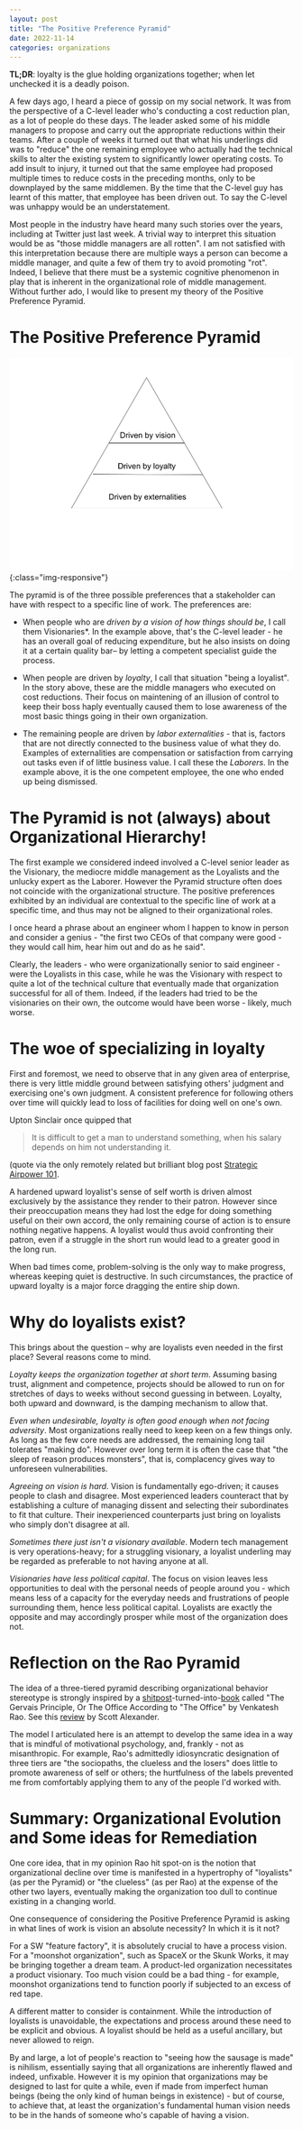```yaml
---
layout: post
title: "The Positive Preference Pyramid"
date: 2022-11-14
categories: organizations
---
```

**TL;DR**: loyalty is the glue holding organizations together; when let unchecked it is a deadly poison.

A few days ago, I heard a piece of gossip on my social network. It was from the perspective of a C-level leader who's conducting a cost reduction plan, as a lot of people do these days. The leader asked some of his middle managers to propose and carry out the appropriate reductions within their teams. After a couple of weeks it turned out that what his underlings did was to "reduce" the one remaining employee who actually had the technical skills to alter the existing system to significantly lower operating costs. To add insult to injury, it turned out that the same employee had proposed multiple times to reduce costs in the preceding months, only to be downplayed by the same middlemen. By the time that the C-level guy has learnt of this matter, that employee has been driven out. To say the C-level was unhappy would be an understatement.

Most people in the industry have heard many such stories over the years, including at Twitter just last week. A trivial way to interpret this situation would be as "those middle managers are all rotten". I am not satisfied with this interpretation because there are multiple ways a person can become a middle manager, and quite a few of them try to avoid promoting "rot". Indeed, I believe that there must be a systemic cognitive phenomenon in play that is inherent in the organizational role of middle management. Without further ado, I would like to present my theory of the Positive Preference Pyramid.

# The Positive Preference Pyramid
![vision, loyalty and externalities are the three levels](2022-11-14-Positive-Preference-Pyramid.png){:class="img-responsive"}

The pyramid is of the three possible preferences that a stakeholder can have with respect to a specific line of work. The preferences are:

- When people who are *driven by a vision of how things should be*, I call them Visionaries*. In the example above, that's the C-level leader - he has an overall goal of reducing expenditure, but he also insists on doing it at a certain quality bar– by letting a competent specialist guide the process.

- When people are driven by *loyalty*, I call that situation "being a loyalist". In the story above, these are the middle managers who executed on cost reductions. Their focus on maintening of an illusion of control to keep their boss haply eventually caused them to lose awareness of the most basic things going in their own organization.

- The remaining people are driven by *labor externalities* - that is, factors that are not directly connected to the business value of what they do. Examples of externalities are compensation or satisfaction from carrying out tasks even if of little business value. I call these the *Laborers*. In the example above, it is the one competent employee, the one who ended up being dismissed. 

# The Pyramid is not (always) about Organizational Hierarchy!
The first example we considered indeed involved a C-level senior leader as the Visionary, the mediocre middle management as the Loyalists and the unlucky expert as the Laborer. However the Pyramid structure often does not coincide with the organizational structure. The positive preferences exhibited by an individual are contextual to the specific line of work at a specific time, and thus may not be aligned to their organizational roles.

I once heard a phrase about an engineer whom I happen to know in person and consider a genius - "the first two CEOs of that company were good - they would call him, hear him out and do as he said".

Clearly, the leaders - who were organizationally senior to said engineer - were the Loyalists in this case, while he was the Visionary with respect to quite a lot of the technical culture that eventually made that organization successful for all of them. Indeed, if the leaders had tried to be the visionaries on their own, the outcome would have been worse - likely, much worse.


# The woe of specializing in loyalty 
First and foremost, we need to observe that in any given area of enterprise, there is very little middle ground between satisfying others' judgment and exercising one's own judgment. A consistent preference for following others over time will quickly lead to loss of facilities for doing well on one's own.

Upton Sinclair once quipped that
> It is difficult to get a man to understand something, when his salary depends on him not understanding it.

(quote via the only remotely related but brilliant blog post [Strategic Airpower 101](https://acoup.blog/2022/10/21/collections-strategic-airpower-101). 

A hardened upward loyalist's sense of self worth is driven almost exclusively by the assistance they render to their patron. However since their preoccupation means they had lost the edge for doing something useful on their own accord, the only remaining course of action is to ensure nothing negative happens. A loyalist would thus avoid confronting their patron, even if a struggle in the short run would lead to a greater good in the long run.

When bad times come, problem-solving is the only way to make progress, whereas keeping quiet is destructive. In such circumstances, the practice of upward loyalty is a major force dragging the entire ship down.

# Why do loyalists exist?
This brings about the question – why are loyalists even needed in the first place? Several reasons come to mind.

*Loyalty keeps the organization together at short term*. Assuming basing trust, alignment and competence, projects should be allowed to run on for stretches of days to weeks without second guessing in between. Loyalty, both upward and downward, is the damping mechanism to allow that.

*Even when undesirable, loyalty is often good enough when not facing adversity*. Most organizations really need to keep keen on a few things only. As long as the few core needs are addressed, the remaining long tail tolerates "making do". However over long term it is often the case that "the sleep of reason produces monsters", that is, complacency gives way to unforeseen vulnerabilities.

*Agreeing on vision is hard*. Vision is fundamentally ego-driven; it causes people to clash and disagree. Most experienced leaders counteract that by establishing a culture of managing dissent and selecting their subordinates to fit that culture. Their inexperienced counterparts just bring on loyalists who simply don't disagree at all.

*Sometimes there just isn't a visionary available*. Modern tech management is very operations-heavy; for a struggling visionary, a loyalist underling may be regarded as preferable to not having anyone at all.

*Visionaries have less political capital*. The focus on vision leaves less opportunities to deal with the personal needs of people around you - which means less of a capacity for the everyday needs and frustrations of people surrounding them, hence less political capital. Loyalists are exactly the opposite and may accordingly prosper while most of the organization does not.


# Reflection on the Rao Pyramid
The idea of a three-tiered pyramid describing organizational behavior stereotype is strongly inspired by a [shitpost](https://www.ribbonfarm.com/2009/10/07/the-gervais-principle-or-the-office-according-to-the-office/)-turned-into-[book](https://www.amazon.com/Gervais-Principle-Complete-Office-Ribbonfarm-ebook/dp/B00F9IV64W) called "The Gervais Principle, Or The Office According to "The Office" by Venkatesh Rao. See this [review](https://www.ribbonfarm.com/2009/10/07/the-gervais-principle-or-the-office-according-to-the-office/) by Scott Alexander. 

The model I articulated here is an attempt to develop the same idea in a way that is mindful of motivational psychology, and, frankly - not as misanthropic. For example, Rao's admittedly idiosyncratic designation of three tiers are "the sociopaths, the clueless and the losers" does little to promote awareness of self or others; the hurtfulness of the labels prevented me from comfortably applying them to any of the people I'd worked with.

# Summary: Organizational Evolution and Some ideas for Remediation
One core idea, that in my opinion Rao hit spot-on is the notion that organizational decline over time is manifested in a hypertrophy of "loyalists" (as per the Pyramid) or "the clueless" (as per Rao) at the expense of the other two layers, eventually making the organization too dull to continue existing in a changing world.

One consequence of considering the Positive Preference Pyramid is asking in what lines of work is vision an absolute necessity? In which it is it not?

For a SW "feature factory", it is absolutely crucial to have a process vision. For a "moonshot organization", such as SpaceX or the Skunk Works, it may be bringing together a dream team. A product-led organization necessitates a product visionary. Too much vision could be a bad thing - for example, moonshot organizations tend to function poorly if subjected to an excess of red tape.

A different matter to consider is containment. While the introduction of loyalists is unavoidable, the expectations and process around these need to be explicit and obvious. A loyalist should be held as a useful ancillary, but never allowed to reign.

By and large, a lot of people's reaction to "seeing how the sausage is made" is nihilism, essentially saying that all organizations are inherently flawed and indeed, unfixable. However it is my opinion that organizations may be designed to last for quite a while, even if made from imperfect human beings (being the only kind of human beings in existence) - but of course, to achieve that, at least the organization's fundamental human vision needs to be in the hands of someone who's capable of having a vision.
